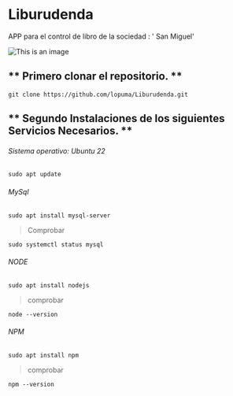 # Liburudenda

APP para el control de libro de la sociedad : ' San Miguel'

![This is an image](http://localhost:3000/image/APPLiburutegia.png)

## ** Primero clonar el repositorio. **


`git clone https://github.com/lopuma/Liburudenda.git`


## ** Segundo Instalaciones de los siguientes Servicios Necesarios. **


###### Sistema operativo: Ubuntu 22
    
```console
sudo apt update
```
###### MySql

```console
sudo apt install mysql-server
```
  > Comprobar
```console   
sudo systemctl status mysql
```
###### NODE
```console
sudo apt install nodejs
```
   > comprobar
```console
node --version
```
###### NPM
```console
sudo apt install npm
```
   > comprobar
```console
npm --version
```
